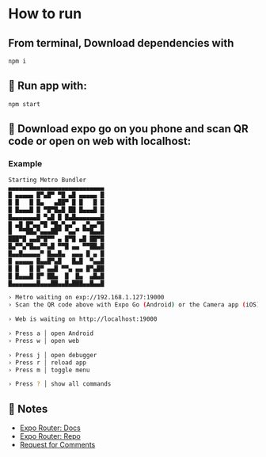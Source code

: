 # How to run

## From terminal, Download dependencies with 

```sh
npm i
```

## 🚀 Run app with:

```sh
npm start
```

## 🚀 Download expo go on you phone and scan QR code or open on web with localhost:
### Example
```sh
Starting Metro Bundler
▄▄▄▄▄▄▄▄▄▄▄▄▄▄▄▄▄▄▄▄▄▄▄▄▄▄▄
█ ▄▄▄▄▄ █▀▄█▀ ▀█ ▄█ ▄▄▄▄▄ █
█ █   █ █▄   ▄██▀ █ █   █ █
█ █▄▄▄█ █ ▀█▀█▄█ ██ █▄▄▄█ █
█▄▄▄▄▄▄▄█ ▀▄█ █ █▄█▄▄▄▄▄▄▄█
█ ▄█ █▀▄▄▀█ ▀█▄▀▄▄▀  ▄▀▄▄▀█
█  ▀▀██▄▀▄▄▄██▀ ▀▄▄▀ ▀▀█▄▄█
███▀█ ▄▄█▀█▀▀ ▄ █▀█ ▄█ ██▀█
█▄▀▀▄▀█▄▄▀▀▄█ ▀▀█ ▄▄ ▀▀██▄█
█▄▄█▄▄▄▄▄▀ █▄▄█▄  ▄▄▄ █ ▄ █
█ ▄▄▄▄▄ █▄▄█▀▄█   █▄█  ▀▄▄█
█ █   █ █▀ ▄▄█ ▀▀▄ ▄▄ █▀▄██
█ █▄▄▄█ █▀ ██▄  █  █▄  ▄█▄█
█▄▄▄▄▄▄▄█▄▄▄██▄▄█▄███▄▄█▄▄█

› Metro waiting on exp://192.168.1.127:19000
› Scan the QR code above with Expo Go (Android) or the Camera app (iOS)

› Web is waiting on http://localhost:19000

› Press a │ open Android
› Press w │ open web

› Press j │ open debugger
› Press r │ reload app
› Press m │ toggle menu

› Press ? │ show all commands
```


## 📝 Notes
- [Expo Router: Docs](https://expo.github.io/router)
- [Expo Router: Repo](https://github.com/expo/router)
- [Request for Comments](https://github.com/expo/router/discussions/1)
